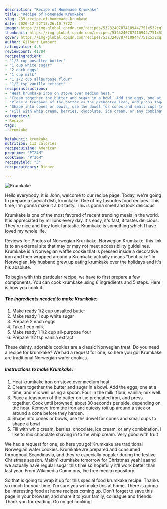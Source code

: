 ```yaml
---
description: "Recipe of Homemade Krumkake"
title: "Recipe of Homemade Krumkake"
slug: 239-recipe-of-homemade-krumkake
date: 2020-12-22T15:26:10.772Z
image: https://img-global.cpcdn.com/recipes/5323240787410944/751x532cq70/krumkake-recipe-main-photo.jpg
thumbnail: https://img-global.cpcdn.com/recipes/5323240787410944/751x532cq70/krumkake-recipe-main-photo.jpg
cover: https://img-global.cpcdn.com/recipes/5323240787410944/751x532cq70/krumkake-recipe-main-photo.jpg
author: Gilbert Lambert
ratingvalue: 4.5
reviewcount: 41704
recipeingredient:
- "1/2 cup unsalted butter"
- "1 cup white sugar"
- "2 each eggs"
- "1 cup milk"
- "1 1/2 cup allpurpose flour"
- "1/2 tsp vanilla extract"
recipeinstructions:
- "Heat krumkake iron on stove over medium heat."
- "Cream together the butter and sugar in a bowl. Add the eggs, one at a time, and mix well using a spoon. Pour in the milk, flour, vanilla; mix well."
- "Place a teaspoon of the batter on the preheated iron, and press together. Cook until browned, about 30 seconds per side, depending on the heat. Remove from the iron and quickly roll up around a stick or around a cone before they harden."
- "Shape into cones or bowls, use the dowel for cones and small cups to shape a bowl"
- "Fill with whip cream, berries, chocolate, ice cream, or any combination.  I like to mix chocolate shaving in to the whip cream.  Very good with fruit"
categories:
- Recipe
tags:
- krumkake

katakunci: krumkake 
nutrition: 113 calories
recipecuisine: American
preptime: "PT24M"
cooktime: "PT36M"
recipeyield: "3"
recipecategory: Dinner

---
```



![Krumkake](https://img-global.cpcdn.com/recipes/5323240787410944/751x532cq70/krumkake-recipe-main-photo.jpg)

Hello everybody, it is John, welcome to our recipe page. Today, we're going to prepare a special dish, krumkake. One of my favorites food recipes. This time, I'm gonna make it a bit tasty. This is gonna smell and look delicious.

Krumkake is one of the most favored of recent trending meals in the world. It is appreciated by millions every day. It's easy, it's fast, it tastes delicious. They're nice and they look fantastic. Krumkake is something which I have loved my whole life.

Reviews for: Photos of Norwegian Krumkake. Norwegian Krumkake. this link is to an external site that may or may not meet accessibility guidelines. Krumkake is a Norwegian waffle cookie that is pressed inside a decorative iron and then wrapped around a Krumkake actually means &#34;bent cake&#34; in Norwegian. My husband grew up eating krumkake over the holidays and it&#39;s his absolute.


To begin with this particular recipe, we have to first prepare a few components. You can cook krumkake using 6 ingredients and 5 steps. Here is how you cook it.

<!--inarticleads1-->

##### The ingredients needed to make Krumkake:

1. Make ready 1/2 cup unsalted butter
1. Make ready 1 cup white sugar
1. Prepare 2 each eggs
1. Take 1 cup milk
1. Make ready 1 1/2 cup all-purpose flour
1. Prepare 1/2 tsp vanilla extract


These dainty, adorable cookies are a classic Norwegian treat. Do you need a recipe for krumkake? We had a request for one, so here you go! Krumkake are traditional Norwegian wafer cookies. 

<!--inarticleads2-->

##### Instructions to make Krumkake:

1. Heat krumkake iron on stove over medium heat.
1. Cream together the butter and sugar in a bowl. Add the eggs, one at a time, and mix well using a spoon. Pour in the milk, flour, vanilla; mix well.
1. Place a teaspoon of the batter on the preheated iron, and press together. Cook until browned, about 30 seconds per side, depending on the heat. Remove from the iron and quickly roll up around a stick or around a cone before they harden.
1. Shape into cones or bowls, use the dowel for cones and small cups to shape a bowl
1. Fill with whip cream, berries, chocolate, ice cream, or any combination.  I like to mix chocolate shaving in to the whip cream.  Very good with fruit


We had a request for one, so here you go! Krumkake are traditional Norwegian wafer cookies. Krumkake are prepared and consumed throughout Scandinavia, and they&#39;re especially popular during the festive Christmas season. Makin&#39; krumkake tomorrow for Christmas yeah! aaand we actually have regular sugar this time so hopefully it&#39;ll work better than last year. From Wikimedia Commons, the free media repository. 

So that is going to wrap it up for this special food krumkake recipe. Thanks so much for your time. I'm sure you will make this at home. There is gonna be interesting food at home recipes coming up. Don't forget to save this page in your browser, and share it to your family, colleague and friends. Thank you for reading. Go on get cooking!
